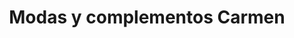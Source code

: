 ---
title: "Modas y complementos Carmen"
url: /peal-de-becerro/modas-y-complementos-carmen/
shop: Kleidung
---